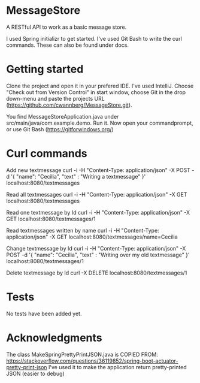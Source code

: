 # MessageStore
A RESTful API to work as a basic message store.

I used Spring initializr to get started. 
I've used Git Bash to write the curl commands. These can also be found under docs. 

# Getting started 
Clone the project and open it in your prefered IDE. I've used IntelliJ. Choose "Check out from Version Control" in start window,
choose Git in the drop down-menu and paste the projects URL (https://github.com/cwannberg/MessageStore.git). 

You find MessageStoreApplication.java under src/main/java/com.example.demo. Run it.
Now open your commandprompt, or use Git Bash (https://gitforwindows.org/)

# Curl commands
Add new textmessage
curl -i -H "Content-Type: application/json" -X POST -d '{ "name": "Cecilia", "text" : "Writing a textmessage" }' localhost:8080/textmessages

Read all textmessages
curl -i -H "Content-Type: application/json" -X GET localhost:8080/textmessages

Read one textmessage by Id
curl -i -H "Content-Type: application/json" -X GET localhost:8080/textmessages/1

Read textmessages written by name
curl -i -H "Content-Type: application/json" -X GET localhost:8080/textmessages/name=Cecilia

Change textmessage by Id 
curl -i -H "Content-Type: application/json" -X POST -d '{ "name": "Cecilia",
"text" : "Writing over my old textmessage" }' localhost:8080/textmessages/1

Delete textmessage by Id
curl -X DELETE localhost:8080/textmessages/1

# Tests
No tests have been added yet. 

# Acknowledgments
The class MakeSpringPrettyPrintJSON.java is COPIED FROM: https://stackoverflow.com/questions/36119852/spring-boot-actuator-pretty-print-json
I've used it to make the application return pretty-printed JSON (easier to debug)
